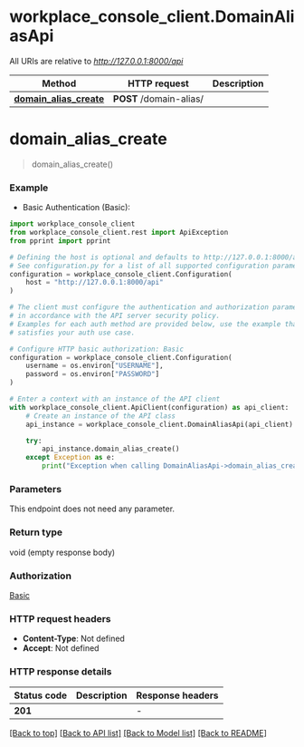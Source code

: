 # workplace_console_client.DomainAliasApi

All URIs are relative to *http://127.0.0.1:8000/api*

Method | HTTP request | Description
------------- | ------------- | -------------
[**domain_alias_create**](DomainAliasApi.md#domain_alias_create) | **POST** /domain-alias/ | 


# **domain_alias_create**
> domain_alias_create()

### Example

* Basic Authentication (Basic):

```python
import workplace_console_client
from workplace_console_client.rest import ApiException
from pprint import pprint

# Defining the host is optional and defaults to http://127.0.0.1:8000/api
# See configuration.py for a list of all supported configuration parameters.
configuration = workplace_console_client.Configuration(
    host = "http://127.0.0.1:8000/api"
)

# The client must configure the authentication and authorization parameters
# in accordance with the API server security policy.
# Examples for each auth method are provided below, use the example that
# satisfies your auth use case.

# Configure HTTP basic authorization: Basic
configuration = workplace_console_client.Configuration(
    username = os.environ["USERNAME"],
    password = os.environ["PASSWORD"]
)

# Enter a context with an instance of the API client
with workplace_console_client.ApiClient(configuration) as api_client:
    # Create an instance of the API class
    api_instance = workplace_console_client.DomainAliasApi(api_client)

    try:
        api_instance.domain_alias_create()
    except Exception as e:
        print("Exception when calling DomainAliasApi->domain_alias_create: %s\n" % e)
```



### Parameters

This endpoint does not need any parameter.

### Return type

void (empty response body)

### Authorization

[Basic](../README.md#Basic)

### HTTP request headers

 - **Content-Type**: Not defined
 - **Accept**: Not defined

### HTTP response details

| Status code | Description | Response headers |
|-------------|-------------|------------------|
**201** |  |  -  |

[[Back to top]](#) [[Back to API list]](../README.md#documentation-for-api-endpoints) [[Back to Model list]](../README.md#documentation-for-models) [[Back to README]](../README.md)

